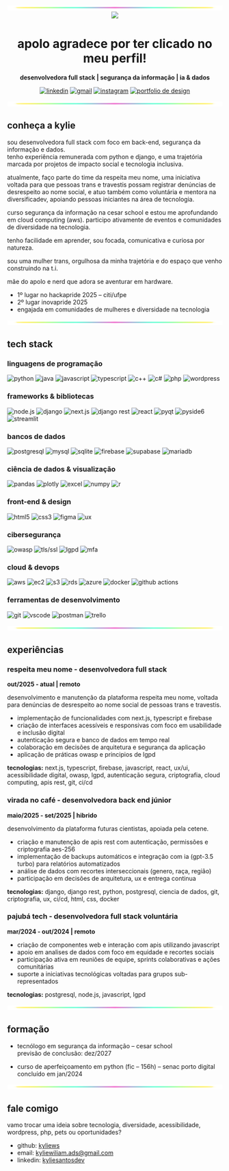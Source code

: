 <div align="center">

<img src="https://github.com/kyliews/kyliews/blob/main/src/div.png?raw=true" width="100%" height="11px" />

<div align="center">
  <img src="https://github.com/kyliews/kyliews/blob/main/src/apolo2.gif?raw=true" width="200px" /><br/>
  <h1>apolo agradece por ter clicado no meu perfil!</h1>
</div>

**desenvolvedora full stack | segurança da informação | ia & dados**

[![linkedin](https://img.shields.io/badge/LinkedIn-0077B5?style=for-the-badge&logo=linkedin&logoColor=white)](https://www.linkedin.com/in/kyliesantosdev/)
[![gmail](https://img.shields.io/badge/Gmail-D14836?style=for-the-badge&logo=gmail&logoColor=white)](mailto:kyliewilliam.ads@gmail.com)
[![instagram](https://img.shields.io/badge/Instagram-E4405F?style=for-the-badge&logo=instagram&logoColor=white)](https://instagram.com/kyliecyan_)
[![portfolio de design](https://img.shields.io/badge/Portfolio_de_Design-FF713E?style=for-the-badge&logo=adobe-creative-cloud&logoColor=white)](https://robowatzapp.my.canva.site/kylie-portfolio)

<img src="https://github.com/kyliews/kyliews/blob/main/src/div.png?raw=true" width="100%" height="11px" />

</div>

## conheça a kylie

sou desenvolvedora full stack com foco em back-end, segurança da informação e dados.  
tenho experiência remunerada com python e django, e uma trajetória marcada por projetos de impacto social e tecnologia inclusiva.  

atualmente, faço parte do time da respeita meu nome, uma iniciativa voltada para que pessoas trans e travestis possam registrar denúncias de desrespeito ao nome social, e atuo também como voluntária e mentora na diversificadev, apoiando pessoas iniciantes na área de tecnologia.  

curso segurança da informação na cesar school e estou me aprofundando em cloud computing (aws). participo ativamente de eventos e comunidades de diversidade na tecnologia.  

tenho facilidade em aprender, sou focada, comunicativa e curiosa por natureza.  

sou uma mulher trans, orgulhosa da minha trajetória e do espaço que venho construindo na t.i.  

mãe do apolo e nerd que adora se aventurar em hardware.  

- 1º lugar no hackapride 2025 – citi/ufpe  
- 2º lugar inovapride 2025  
- engajada em comunidades de mulheres e diversidade na tecnologia  

<img src="https://github.com/kyliews/kyliews/blob/main/src/div.png?raw=true" width="100%" height="11px" />

## tech stack

### linguagens de programação
![python](https://img.shields.io/badge/Python-3776AB?style=for-the-badge&logo=python&logoColor=white)
![java](https://img.shields.io/badge/Java-ED8B00?style=for-the-badge&logo=openjdk&logoColor=white)
![javascript](https://img.shields.io/badge/JavaScript-F7DF1E?style=for-the-badge&logo=javascript&logoColor=black)
![typescript](https://img.shields.io/badge/TypeScript-3178C6?style=for-the-badge&logo=typescript&logoColor=white)
![c++](https://img.shields.io/badge/C++-00599C?style=for-the-badge&logo=c%2B%2B&logoColor=white)
![c#](https://img.shields.io/badge/C%23-239120?style=for-the-badge&logo=c-sharp&logoColor=white)
![php](https://img.shields.io/badge/PHP-777BB4?style=for-the-badge&logo=php&logoColor=white)
![wordpress](https://img.shields.io/badge/WordPress-21759B?style=for-the-badge&logo=wordpress&logoColor=white)

### frameworks & bibliotecas
![node.js](https://img.shields.io/badge/Node.js-43853D?style=for-the-badge&logo=node.js&logoColor=white)
![django](https://img.shields.io/badge/Django-092E20?style=for-the-badge&logo=django&logoColor=white)
![next.js](https://img.shields.io/badge/Next.js-000000?style=for-the-badge&logo=next.js&logoColor=white)
![django rest](https://img.shields.io/badge/Django_REST-ff1709?style=for-the-badge&logo=django&logoColor=white)
![react](https://img.shields.io/badge/React-20232A?style=for-the-badge&logo=react&logoColor=61DAFB)
![pyqt](https://img.shields.io/badge/PyQt-41CD52?style=for-the-badge&logo=qt&logoColor=white)
![pyside6](https://img.shields.io/badge/PySide6-3776AB?style=for-the-badge&logo=python&logoColor=white)
![streamlit](https://img.shields.io/badge/Streamlit-FF4B4B?style=for-the-badge&logo=streamlit&logoColor=white)

### bancos de dados
![postgresql](https://img.shields.io/badge/PostgreSQL-4169E1?style=for-the-badge&logo=postgresql&logoColor=white)
![mysql](https://img.shields.io/badge/MySQL-4479A1?style=for-the-badge&logo=mysql&logoColor=white)
![sqlite](https://img.shields.io/badge/SQLite-003B57?style=for-the-badge&logo=sqlite&logoColor=white)
![firebase](https://img.shields.io/badge/Firebase-FFCA28?style=for-the-badge&logo=firebase&logoColor=black)
![supabase](https://img.shields.io/badge/Supabase-3ECF8E?style=for-the-badge&logo=supabase&logoColor=white)
![mariadb](https://img.shields.io/badge/MariaDB-003545?style=for-the-badge&logo=mariadb&logoColor=white)

### ciência de dados & visualização
![pandas](https://img.shields.io/badge/Pandas-150458?style=for-the-badge&logo=pandas&logoColor=white)
![plotly](https://img.shields.io/badge/Plotly-3F4F75?style=for-the-badge&logo=plotly&logoColor=white)
![excel](https://img.shields.io/badge/Excel-217346?style=for-the-badge&logo=microsoft-excel&logoColor=white)
![numpy](https://img.shields.io/badge/NumPy-013243?style=for-the-badge&logo=numpy&logoColor=white)
![r](https://img.shields.io/badge/R-276DC3?style=for-the-badge&logo=r&logoColor=white)

### front-end & design
![html5](https://img.shields.io/badge/HTML5-E34F26?style=for-the-badge&logo=html5&logoColor=white)
![css3](https://img.shields.io/badge/CSS3-1572B6?style=for-the-badge&logo=css3&logoColor=white)
![figma](https://img.shields.io/badge/Figma-F24E1E?style=for-the-badge&logo=figma&logoColor=white)
![ux](https://img.shields.io/badge/UX-FF6F61?style=for-the-badge&logo=adobe-xd&logoColor=white)

### cibersegurança
![owasp](https://img.shields.io/badge/OWASP-000000?style=for-the-badge&logo=owasp&logoColor=white)
![tls/ssl](https://img.shields.io/badge/TLS/SSL-3DDC84?style=for-the-badge&logo=lets-encrypt&logoColor=white)
![lgpd](https://img.shields.io/badge/LGPD-008000?style=for-the-badge&logo=law&logoColor=white)
![mfa](https://img.shields.io/badge/MFA-FF6C37?style=for-the-badge&logo=authenticator&logoColor=white)

### cloud & devops
![aws](https://img.shields.io/badge/AWS-232F3E?style=for-the-badge&logo=amazon-aws&logoColor=white)
![ec2](https://img.shields.io/badge/EC2-FF9900?style=for-the-badge&logo=amazon-ec2&logoColor=white)
![s3](https://img.shields.io/badge/S3-569A31?style=for-the-badge&logo=amazon-s3&logoColor=white)
![rds](https://img.shields.io/badge/RDS-527FFF?style=for-the-badge&logo=amazon-rds&logoColor=white)
![azure](https://img.shields.io/badge/Azure-0078D4?style=for-the-badge&logo=microsoft-azure&logoColor=white)
![docker](https://img.shields.io/badge/Docker-2496ED?style=for-the-badge&logo=docker&logoColor=white)
![github actions](https://img.shields.io/badge/GitHub_Actions-2088FF?style=for-the-badge&logo=github-actions&logoColor=white)

### ferramentas de desenvolvimento
![git](https://img.shields.io/badge/Git-F05032?style=for-the-badge&logo=git&logoColor=white)
![vscode](https://img.shields.io/badge/VSCode-007ACC?style=for-the-badge&logo=visual-studio-code&logoColor=white)
![postman](https://img.shields.io/badge/Postman-FF6C37?style=for-the-badge&logo=postman&logoColor=white)
![trello](https://img.shields.io/badge/Trello-0052CC?style=for-the-badge&logo=trello&logoColor=white)

<img src="https://github.com/kyliews/kyliews/blob/main/src/div.png?raw=true" width="100%" height="11px" />

## experiências

### respeita meu nome - desenvolvedora full stack
**out/2025 - atual | remoto**

desenvolvimento e manutenção da plataforma respeita meu nome, voltada para denúncias de desrespeito ao nome social de pessoas trans e travestis.

- implementação de funcionalidades com next.js, typescript e firebase
- criação de interfaces acessíveis e responsivas com foco em usabilidade e inclusão digital
- autenticação segura e banco de dados em tempo real
- colaboração em decisões de arquitetura e segurança da aplicação
- aplicação de práticas owasp e principios de lgpd

**tecnologias:** next.js, typescript, firebase, javascript, react, ux/ui, acessibilidade digital, owasp, lgpd, autenticação segura, criptografia, cloud computing, apis rest, git, ci/cd

### virada no café - desenvolvedora back end júnior
**maio/2025 - set/2025 | hibrido**

desenvolvimento da plataforma futuras cientistas, apoiada pela cetene.

- criação e manutenção de apis rest com autenticação, permissões e criptografia aes-256
- implementação de backups automáticos e integração com ia (gpt-3.5 turbo) para relatórios automatizados
- análise de dados com recortes interseccionais (genero, raça, região)
- participação em decisões de arquitetura, ux e entrega continua

**tecnologias:** django, django rest, python, postgresql, ciencia de dados, git, criptografia, ux, ci/cd, html, css, docker

### pajubá tech - desenvolvedora full stack voluntária
**mar/2024 - out/2024 | remoto**

- criação de componentes web e interação com apis utilizando javascript
- apoio em analises de dados com foco em equidade e recortes sociais
- participação ativa em reuniões de equipe, sprints colaborativas e ações comunitárias
- suporte a iniciativas tecnológicas voltadas para grupos sub-representados

**tecnologias:** postgresql, node.js, javascript, lgpd

<img src="https://github.com/kyliews/kyliews/blob/main/src/div.png?raw=true" width="100%" height="11px" />

## formação  

- tecnólogo em segurança da informação – cesar school  
  previsão de conclusão: dez/2027  

- curso de aperfeiçoamento em python (fic – 156h) – senac porto digital  
  concluído em jan/2024

<img src="https://github.com/kyliews/kyliews/blob/main/src/div.png?raw=true" width="100%" height="11px" />

## fale comigo

vamo trocar uma ideia sobre tecnologia, diversidade, acessibilidade, wordpress, php, pets ou oportunidades?

- github: [kyliews](https://github.com/kyliews)  
- email: kyliewiliam.ads@gmail.com  
- linkedin: [kyliesantosdev](https://www.linkedin.com/in/kyliesantosdev/)
